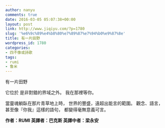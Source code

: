 ```yaml
---
author: nanyu
comments: true
date: 2016-03-05 05:07:38+00:00
layout: post
link: http://www.jiqiyu.com/?p=1780
slug: '%e6%9c%89%e4%b8%80%e7%89%87%e7%94%b0%e9%87%8e'
title: 有一片田野
wordpress_id: 1780
categories:
- 四不像或詩歌
tags:
- rumi
- 鲁米
---
```


有一片田野

它位於
是非對錯的界域之外。
我在那裡等你。

當靈魂躺臥在那片青草地上時，
世界的豐盛，遠超出能言的範圍。
觀念、語言，甚至像『你我』這樣的語句，
都變得毫無意義可言。

__作者：RUMI 英譯者：巴克斯 英譯中者：梁永安__
